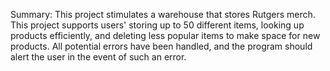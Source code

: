 Summary: This project stimulates a warehouse that stores Rutgers merch. This project supports users' storing up to 50 different items, looking up products efficiently, and deleting less popular items to make space for new products. All potential errors have been handled, and the program should alert the user in the event of such an error.

